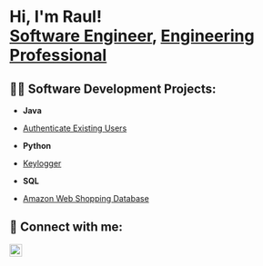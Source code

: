 <h1>Hi, I'm Raul! <br/><a href="https://github.com/rauls026">Software Engineer</a>, <a href="https://www.linkedin.com/in/raul-sanchez-408139219/">Engineering Professional</a>

<h2>👨‍💻 Software Development Projects:</h2>
  
- <b>Java</b>
 - [Authenticate Existing Users](https://github.com/rauls026/Authenticate-Existing-Users)
  
- <b>Python</b>
 - [Keylogger](https://github.com/rauls026/Keylogger-Project)
  
- <b>SQL</b>
 - [Amazon Web Shopping Database](https://github.com/rauls026/Amazon-Database)

<h2> 🤳 Connect with me:</h2>

[<img align="left" alt="RaulSanchez | LinkedIn" width="22px" src="https://cdn.jsdelivr.net/npm/simple-icons@v3/icons/linkedin.svg" />][linkedin]



[linkedin]: https://www.linkedin.com/in/raul-sanchez-408139219/
